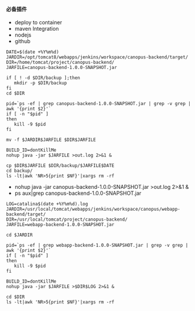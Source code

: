 ####    必备插件
-   deploy to container
-   maven Integration
-   nodejs
-   github

~~~text
DATE=$(date +%Y%m%d)
JARDIR=/opt/tomcat8/webapps/jenkins/workspace/canopus-backend/target/
DIR=/home/tomcat/project/canopus-backend/
JARFILE=canopus-backend-1.0.0-SNAPSHOT.jar
 
if [ ! -d $DIR/backup ];then
   mkdir -p $DIR/backup
fi
cd $DIR

pid=`ps -ef | grep canopus-backend-1.0.0-SNAPSHOT.jar | grep -v grep | awk '{print $2}'`
if [ -n "$pid" ]
then
   kill -9 $pid
fi

mv -f $JARDIR$JARFILE $DIR$JARFILE

BUILD_ID=dontKillMe
nohup java -jar $JARFILE >out.log 2>&1 &

cp $DIR$JARFILE $DIR/backup/$JARFILE$DATE
cd backup/
ls -lt|awk 'NR>5{print $NF}'|xargs rm -rf

~~~

-   nohup java -jar canopus-backend-1.0.0-SNAPSHOT.jar >out.log 2>&1 &
-   ps aux|grep canopus-backend-1.0.0-SNAPSHOT.jar


~~~text
LOG=catalina$(date +%Y%m%d).log
JARDIR=/usr/local/tomcat/webapps/jenkins/workspace/canopus/webapp-backend/target/
DIR=/usr/local/tomcat/project/canopus-backend/
JARFILE=webapp-backend-1.0.0-SNAPSHOT.jar

cd $JARDIR

pid=`ps -ef | grep webapp-backend-1.0.0-SNAPSHOT.jar | grep -v grep | awk '{print $2}'`
if [ -n "$pid" ]
then
   kill -9 $pid
fi

BUILD_ID=dontKillMe
nohup java -jar $JARFILE >$DIR$LOG 2>&1 &

cd $DIR
ls -lt|awk 'NR>5{print $NF}'|xargs rm -rf
~~~
